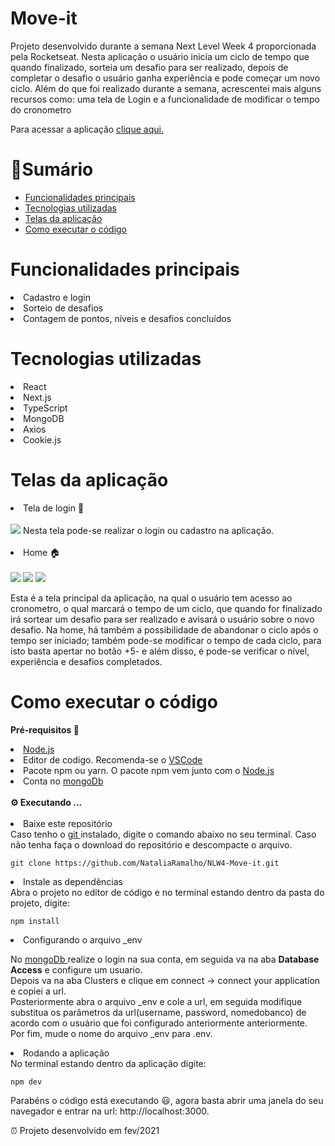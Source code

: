 # Move-it 
Projeto desenvolvido durante a semana Next Level Week 4 proporcionada pela Rocketseat. Nesta aplicação o usuário inicia um ciclo de tempo 
que quando finalizado, sorteia um desafio para ser realizado, depois de completar o desafio o usuário ganha experiência e pode começar um novo ciclo. Além do que foi realizado durante a semana, acrescentei mais alguns recursos como: uma tela de Login e a funcionalidade de modificar o tempo do cronometro
<p> Para acessar a aplicação <a href="https://move-it4-7op0fabyf-nat4.vercel.app/">clique aqui.</a> </p>


:mag_right:Sumário
=================
<!--ts-->
   * [Funcionalidades principais](#Funcionalidades-principais )
   * [Tecnologias utilizadas](#tecnologias-utilizadas)
   * [Telas da aplicação](#Telas-da-aplicação)
   * [Como executar o código](#como-executar-o-código)
<!--te-->

 # Funcionalidades principais 
<li> Cadastro e login </li>
<li> Sorteio de desafios </li>
<li> Contagem de pontos, níveis e desafios concluídos </li>

# Tecnologias utilizadas 
<li> React </li>
<li> Next.js </li>
<li> TypeScript </li>
<li> MongoDB </li>
<li> Axios </li>
<li> Cookie.js </li>

# Telas da aplicação
<li> Tela de login 🔐 </li>
</br>
<img src= "https://github.com/NataliaRamalho/NLW4/blob/main/telas/telaLogin.png"/>
Nesta tela pode-se realizar o login ou cadastro na aplicação. 
</br></br>
<li> Home 🏠</li>
</br>
<img src= "https://github.com/NataliaRamalho/NLW4/blob/main/telas/Home.png"/>
<img src= "https://github.com/NataliaRamalho/NLW4/blob/main/telas/Home1.png"/>
<img src= "https://github.com/NataliaRamalho/NLW4/blob/main/telas/Home3.png"/>
<p> Esta é a tela principal da aplicação, na qual o usuário tem acesso ao cronometro, o qual marcará o tempo de um ciclo,
que quando for finalizado irá sortear um desafio para ser realizado e avisará o usuário sobre o novo desafio.
Na home, há também a possibilidade de abandonar o ciclo após o tempo ser iniciado; também pode-se modificar o tempo de cada ciclo,
para isto basta apertar no botão +5- e além disso, é pode-se verificar o nível, experiência e desafios completados.</p>

# Como executar o código
<strong>  Pré-requisitos 📌 </strong>
<li> <a href="https://nodejs.org/en/" >Node.js </a>  </li>
<li> Editor de codigo. Recomenda-se o <a href="https://code.visualstudio.com/" >VSCode </a> </li>
<li> Pacote npm ou yarn. O pacote npm vem junto com o <a href="https://nodejs.org/en/" >Node.js </a> </li>
<li> Conta no <a href="https://www.mongodb.com/" >mongoDb </a>  </li>

</br>
<strong> ⚙️ Executando ... </strong>
</br>
</br>
<li> Baixe este repositório </li>
Caso tenho o <a href="https://git-scm.com/downloads" >git </a> instalado, digite o comando abaixo no seu terminal. 
Caso não tenha faça o download do repositório e descompacte o arquivo.

`````
git clone https://github.com/NataliaRamalho/NLW4-Move-it.git 
`````

<li> Instale as dependências </li>
Abra o projeto no editor de código e no terminal estando dentro da pasta do projeto, digite:

`````
npm install
`````
<li> Configurando o arquivo _env </li>
<p>No <a href="https://www.mongodb.com/" >mongoDb </a> realize o login na sua conta, em seguida va na aba <strong>Database Access</strong> e configure um usuario.</br>
Depois va na aba Clusters e clique em connect -> connect your application e copiei a url.</br>
Posteriormente abra o arquivo _env e cole a url, em seguida modifique substitua os parâmetros da url(username, password, nomedobanco)
de acordo com o usuário que foi configurado anteriormente anteriormente.</br>
Por fim, mude o nome do arquivo _env para .env.</p>

<li> Rodando a aplicação </li>
No terminal estando dentro da aplicação digite:

`````
npm dev
`````

Parabéns o código está executando 😃, agora basta abrir uma janela do seu navegador e entrar na url: http://localhost:3000.



⏰ Projeto desenvolvido em fev/2021
